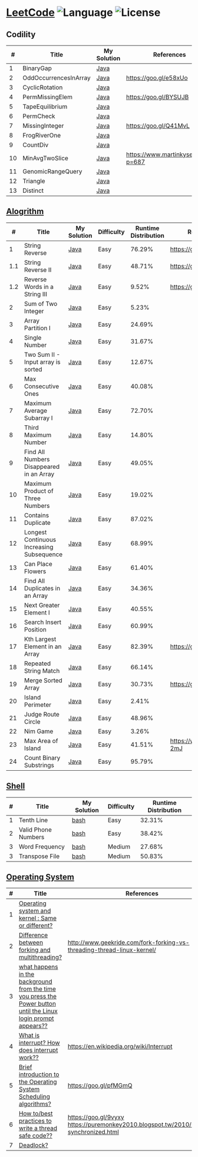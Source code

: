 # [LeetCode](https://leetcode.com/problemset/algorithms/) ![Language](https://img.shields.io/badge/language-Java%20%2F%20bash-brightgreen.svg) ![License](https://img.shields.io/github/license/mashape/apistatus.svg)

## Codility
| # | Title | My Solution | References |
|---| ----- | ------------| --------------- |
|1|BinaryGap| [Java](https://codility.com/demo/results/trainingKSSKYW-C8V/)||
|2| OddOccurrencesInArray| [Java](https://codility.com/demo/results/trainingD5X8BD-WSP/)|https://goo.gl/e58xUo|
|3| CyclicRotation | [Java](https://codility.com/demo/results/trainingBFZ8X5-TYE/)||
|4| PermMissingElem | [Java](https://codility.com/demo/results/trainingZSBN4M-EP6/)|https://goo.gl/BYSUJB|
|5| TapeEquilibrium | [Java](https://codility.com/demo/results/trainingTUN8MM-SCE/)||
|6| PermCheck | [Java](https://codility.com/demo/results/trainingW5JYFJ-TBX/)||
|7|MissingInteger| [Java](https://codility.com/demo/results/demoG4275K-ZKB)|https://goo.gl/Q41MvL|
|8|FrogRiverOne| [Java](https://codility.com/demo/results/trainingJS6QGS-QW9/)||
|9| CountDiv| [Java](https://codility.com/demo/results/trainingSBCEC6-XFG/)||
|10| MinAvgTwoSlice| [Java](https://codility.com/demo/results/training3SGAWP-DTT/)|https://www.martinkysel.com/?p=687|
|11| GenomicRangeQuery | [Java](https://codility.com/demo/results/trainingEYFBJ3-9T2/)||
|12| Triangle | [Java](https://codility.com/demo/results/trainingYCWJFN-3GV/)||
|13| Distinct| [Java](https://codility.com/demo/results/trainingJ7MUEN-FP6/)||



## [Alogrithm](https://leetcode.com/problemset/algorithms/)
| # | Title | My Solution | Difficulty | Runtime Distribution | References |
|---| ----- | ------------| ---------- | -------------------- | --------------- |
|1|String Reverse | [Java](https://leetcode.com/submissions/detail/116986186/)|Easy|76.29%|https://goo.gl/JHrRSx|
|1.1|String Reverse II | [Java](https://leetcode.com/submissions/detail/120994187/)|Easy|48.71%|https://goo.gl/kQedC1|
|1.2|Reverse Words in a String III | [Java](https://leetcode.com/submissions/detail/121001822/)|Easy|9.52%|https://goo.gl/4ynVNa|
|2|Sum of Two Integer | [Java](https://leetcode.com/submissions/detail/117158962/)|Easy|5.23%||
|3|Array Partition I | [Java](https://leetcode.com/submissions/detail/117166202/)|Easy|24.69%||
|4|Single Number| [Java](https://leetcode.com/submissions/detail/117170172/)|Easy|31.67%||
|5|Two Sum II - Input array is sorted| [Java](https://leetcode.com/submissions/detail/117682773/)|Easy|12.67%||
|6|Max Consecutive Ones| [Java](https://leetcode.com/submissions/detail/117767949/)|Easy|40.08%||
|7|Maximum Average Subarray I| [Java](https://leetcode.com/submissions/detail/117773648/)|Easy|72.70%||
|8|Third Maximum Number| [Java](https://leetcode.com/submissions/detail/117991692/)|Easy|14.80%||
|9|Find All Numbers Disappeared in an Array| [Java](https://leetcode.com/submissions/detail/118670655/)|Easy|49.05%||
|10|Maximum Product of Three Numbers| [Java](https://leetcode.com/submissions/detail/118689647/)|Easy|19.02%||
|11|Contains Duplicate| [Java](https://leetcode.com/submissions/detail/118968645/)|Easy|87.02%||
|12|Longest Continuous Increasing Subsequence| [Java](https://leetcode.com/submissions/detail/119281994/)|Easy|68.99%||
|13|Can Place Flowers| [Java](https://leetcode.com/submissions/detail/119679386/)|Easy|61.40%||
|14|Find All Duplicates in an Array| [Java](https://leetcode.com/submissions/detail/120128320//)|Easy|34.36%||
|15|Next Greater Element I| [Java](https://leetcode.com/submissions/detail/120156084/)|Easy|40.55%||
|16|Search Insert Position| [Java](https://leetcode.com/submissions/detail/120162596/)|Easy|60.99%||
|17|Kth Largest Element in an Array| [Java](https://leetcode.com/submissions/detail/120991489/)|Easy|82.39%|https://goo.gl/tPiLpt|
|18|Repeated String Match| [Java](https://leetcode.com/submissions/detail/122374244/)|Easy|66.14%||
|19|Merge Sorted Array| [Java](https://leetcode.com/submissions/detail/122651785/)|Easy|30.73%|https://goo.gl/mASXEL|
|20|Island Perimeter| [Java](https://leetcode.com/submissions/detail/122723890/)|Easy|2.41%||
|21|Judge Route Circle| [Java](https://leetcode.com/submissions/detail/122845838/)|Easy|48.96%||
|22|Nim Game| [Java](https://leetcode.com/submissions/detail/123781505/)|Easy|3.26%||
|23|Max Area of Island| [Java](https://leetcode.com/submissions/detail/123947138//)|Easy|41.51%|https://wp.me/p8Gp04-2mJ|
|24|Count Binary Substrings| [Java](https://leetcode.com/submissions/detail/124015055/)|Easy|95.79%||

## [Shell](https://leetcode.com/problemset/shell/)
| # | Title | My Solution | Difficulty | Runtime Distribution |
|---| ----- | -------- | ---------- |----------------- |
|1| Tenth Line| [bash](https://leetcode.com/submissions/detail/117170787/)|Easy|32.31%|
|2| Valid Phone Numbers | [bash](https://leetcode.com/submissions/detail/117174270/)|Easy|38.42%|
|3| Word Frequency | [bash](https://leetcode.com/submissions/detail/117502389/)|Medium|27.68%|
|3| Transpose File | [bash](https://leetcode.com/submissions/detail/117507969/)|Medium|50.83%|

## [Operating System](https://leetcode.com/problemset/operating-system/)
| # | Title | References |
|---| ----- | ---------- |
|1| [Operating system and kernel : Same or different?](https://discuss.leetcode.com/topic/91379/operating-system-and-kernel-same-or-different)| |
|2| [Difference between forking and multithreading?](https://discuss.leetcode.com/topic/90888/difference-between-forking-and-multithreading)| http://www.geekride.com/fork-forking-vs-threading-thread-linux-kernel/ |
|3| [what happens in the background from the time you press the Power button until the Linux login prompt appears??](https://discuss.leetcode.com/topic/92910/what-happens-in-the-background-from-the-time-you-press-the-power-button-until-the-linux-login-prompt-appears)|  |
|4| [What is interrupt? How does interrupt work??](https://discuss.leetcode.com/topic/91895/what-is-interrupt-how-does-interrupt-work)|  https://en.wikipedia.org/wiki/Interrupt|
|5| [Brief introduction to the Operating System Scheduling algorithms?](https://discuss.leetcode.com/topic/90876/brief-introduction-to-the-operating-system-scheduling-algorithms/)|https://goo.gl/pfMGmQ |
|6| [How to/best practices to write a thread safe code??](https://discuss.leetcode.com/topic/95726/how-to-best-practices-to-write-a-thread-safe-code)|https://goo.gl/9vyxy <br/>https://puremonkey2010.blogspot.tw/2010/08/java-synchronized.html |
|7| [Deadlock?](https://discuss.leetcode.com/topic/91074/deadlock)||


